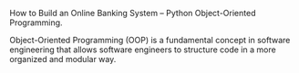 How to Build an Online Banking System – Python Object-Oriented Programming.

Object-Oriented Programming (OOP) is a fundamental concept in software engineering that allows software engineers to structure code in a more organized and modular way.

